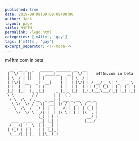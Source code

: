 ```yaml
---
published: true
date: 2019-09-09T09:09:09+00:00
author: Jack
layout: page
title: M4FTM
permalink: /logo.html
categories: ['m4ftm', 'gay']
tags: ['m4ftm', 'gay']
excerpt_separator: <!--more-->
---
```


m4ftm.com in beta

<!--more-->


      __  __ _  _   ______ _______ __  __                      
     |  \/  | || | |  ____|__   __|  \/  |   m4ftm.com in beta                  
     | \  / | || |_| |__     | |  | \  / |  ___ ___  _ __ ___  
     | |\/| |__   _|  __|    | |  | |\/| | / __/ _ \| '_ ` _ \
     | |  | |  | | | |       | |  | |  | || (_| (_) | | | | | |
     |_|  |_|  |_|_|_|     _ |_|_ |_|  |_(_)___\___/|_| |_| |_|
     \ \        / /       | |  (_)                             
      \ \  /\  / /__  _ __| | ___ _ __   __ _                  
       \ \/  \/ / _ \| '__| |/ / | '_ \ / _` |                 
        \  /\  / (_) | |  |   <| | | | | (_| |                 
         \/  \/ \___/|_|  |_|\_\_|_| |_|\__, |                 
                   (_) | | |             __/ |                 
       ___  _ __    _| |_| |            |___/                  
      / _ \| '_ \  | | __| |                                   
     | (_) | | | | | | |_|_|                                   
      \___/|_| |_| |_|\__(_)     
